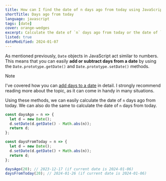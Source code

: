 ```yaml
---
title: How can I find the date of n days ago from today using JavaScript?
shortTitle: Days ago from today
language: javascript
tags: [date]
cover: orange-wedges
excerpt: Calculate the date of `n` days ago from today or the date of `n` days from now.
listed: true
dateModified: 2024-01-07
---
```


As mentioned previously, `Date` objects in JavaScript act similar to numbers. This means that you can easily **add or subtract days from a date** by using the `Date.prototype.getDate()` and `Date.prototype.setDate()` methods.

> [!NOTE]
>
> I've covered how you can [add days to a date](/js/s/add-minutes-hours-days-to-date#add-days-to-date) in detail. I strongly recommend reading more about the topic, as it can come in handy in many situations.

Using these methods, we can easily calculate the date of `n` days ago from today. We can also do the same to calculate the date of `n` days from today.

```js
const daysAgo = n => {
  let d = new Date();
  d.setDate(d.getDate() - Math.abs(n));
  return d;
};

const daysFromToday = n => {
  let d = new Date();
  d.setDate(d.getDate() + Math.abs(n));
  return d;
};

daysAgo(20); // 2023-12-17 (if current date is 2024-01-06)
daysFromToday(20); // 2024-01-26 (if current date is 2024-01-06)
```
